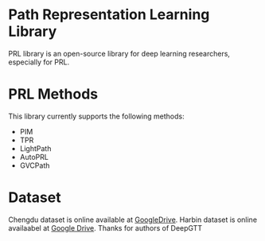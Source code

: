 # Path Representation Learning Library
PRL library is an open-source library for deep learning researchers, especially for PRL.

# PRL Methods

This library currently supports the following methods:

- PIM
- TPR
- LightPath
- AutoPRL
- GVCPath

# Dataset 

Chengdu dataset is online available at [GoogleDrive](https://drive.google.com/file/d/1xc1TKmEQ0VQ7daA6KVPri9J9OmsYLai_/view?usp=drive_link).
Harbin dataset is online availaabel at [Google Drive](https://drive.google.com/file/d/1TqupyC0LVqUtGfoPuXmIjm2VUke1lx0b/view?usp=drive_link). Thanks for authors of DeepGTT

